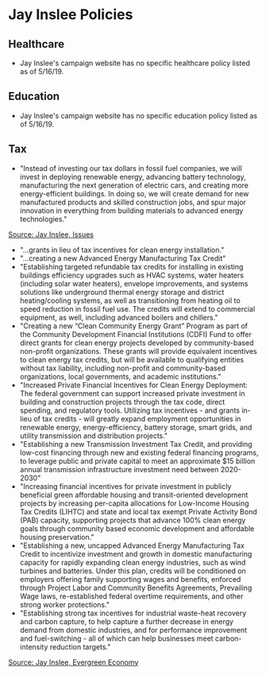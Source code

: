 # Jay Inslee Policies

## Healthcare
* Jay Inslee's campaign website has no specific healthcare policy listed as of 5/16/19.

## Education
* Jay Inslee's campaign website has no specific education policy listed as of 5/16/19.

## Tax

* "Instead of investing our tax dollars in fossil fuel companies, we will invest in deploying renewable energy, advancing battery technology, manufacturing the next generation of electric cars, and creating more energy-efficient buildings. In doing so, we will create demand for new manufactured products and skilled construction jobs, and spur major innovation in everything from building materials to advanced energy technologies."

[Source: Jay Inslee, Issues](https://jayinslee.com/issues/100clean)

* "...grants in lieu of tax incentives for clean energy installation."
* "...creating a new Advanced Energy Manufacturing Tax Credit"
* "Establishing targeted refundable tax credits for installing in existing buildings efficiency upgrades such as HVAC systems, water heaters (including solar water heaters), envelope improvements, and systems solutions like underground thermal energy storage and district heating/cooling systems, as well as transitioning from heating oil to speed reduction in fossil fuel use. The credits will extend to commercial equipment, as well, including advanced boilers and chillers."
* "Creating a new “Clean Community Energy Grant” Program as part of the Community Development Financial Institutions (CDFI) Fund to offer direct grants for clean energy projects developed by community-based non-profit organizations. These grants will provide equivalent incentives to clean energy tax credits, but will be available to qualifying entities without tax liability, including non-profit and community-based organizations, local governments, and academic institutions."
* "Increased Private Financial Incentives for Clean Energy Deployment: The federal government can support increased private investment in building and construction projects through the tax code, direct spending, and regulatory tools. Utilizing tax incentives - and grants in-lieu of tax credits - will greatly expand employment opportunities in renewable energy, energy-efficiency, battery storage, smart grids, and utility transmission and distribution projects."
* "Establishing a new Transmission Investment Tax Credit, and providing low-cost financing through new and existing federal financing programs, to leverage public and private capital to meet an approximate $15 billion annual transmission infrastructure investment need between 2020-2030"
* "Increasing financial incentives for private investment in publicly beneficial green affordable housing and transit-oriented development projects by increasing per-capita allocations for Low-Income Housing Tax Credits (LIHTC) and state and local tax exempt Private Activity Bond (PAB) capacity, supporting projects that advance 100% clean energy goals through community based economic development and affordable housing preservation."
* "Establishing a new, uncapped Advanced Energy Manufacturing Tax Credit to incentivize investment and growth in domestic manufacturing capacity for rapidly expanding clean energy industries, such as wind turbines and batteries. Under this plan, credits will be conditioned on employers offering family supporting wages and benefits, enforced through Project Labor and Community Benefits Agreements, Prevailing Wage laws, re-established federal overtime requirements, and other strong worker protections."
* "Establishing strong tax incentives for industrial waste-heat recovery and carbon capture, to help capture a further decrease in energy demand from domestic industries, and for performance improvement and fuel-switching - all of which can help businesses meet carbon-intensity reduction targets."


[Source: Jay Inslee, Evergreen Economy](https://jayinslee.com/issues/evergreen-economy)
